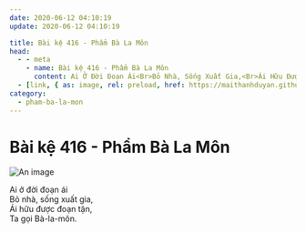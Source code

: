 ```yaml
---
date: 2020-06-12 04:10:19
update: 2020-06-12 04:10:19

title: Bài kệ 416 - Phẩm Bà La Môn
head:
  - - meta
    - name: Bài kệ 416 - Phẩm Bà La Môn
      content: Ai Ở Đời Đoạn Ái<Br>Bỏ Nhà, Sống Xuất Gia,<Br>Ái Hữu Được Đoạn Tận,<Br>Ta Gọi Bà-La-Môn.<Br>
  - [link, { as: image, rel: preload, href: https://maithanhduyan.github.io/kinh-phap-cu/img/pham-ba-la-mon/pham-ba-la-mon-416.jpg }]
category:
  - pham-ba-la-mon
---
```


# Bài kệ 416 - Phẩm Bà La Môn

![An image](/img/pham-ba-la-mon/pham-ba-la-mon-416.jpg)

Ai ở đời đoạn ái<br>Bỏ nhà, sống xuất gia,<br>Ái hữu được đoạn tận,<br>Ta gọi Bà-la-môn.<br>

